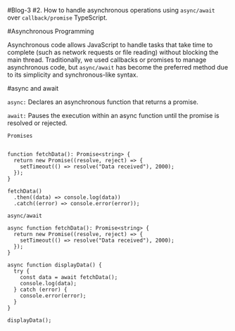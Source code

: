 #Blog-3
#2. How to handle asynchronous operations using `async/await` over `callback/promise` TypeScript.



#Asynchronous Programming


Asynchronous code allows JavaScript to handle tasks that take time to complete (such as network requests or file reading)
without blocking the main thread. Traditionally, we used callbacks or promises to manage asynchronous code, 
but `async/await` has become the preferred method due to its simplicity and synchronous-like syntax.


#async and await

`async:` Declares an asynchronous function that returns a promise.

`await:` Pauses the execution within an async function until the promise is resolved or rejected.


`Promises`

```tsx

function fetchData(): Promise<string> {
  return new Promise((resolve, reject) => {
    setTimeout(() => resolve("Data received"), 2000);
  });
}

fetchData()
  .then((data) => console.log(data))
  .catch((error) => console.error(error));

```


`async/await`

```tsx
async function fetchData(): Promise<string> {
  return new Promise((resolve, reject) => {
    setTimeout(() => resolve("Data received"), 2000);
  });
}

async function displayData() {
  try {
    const data = await fetchData();
    console.log(data);
  } catch (error) {
    console.error(error);
  }
}

displayData();


```
